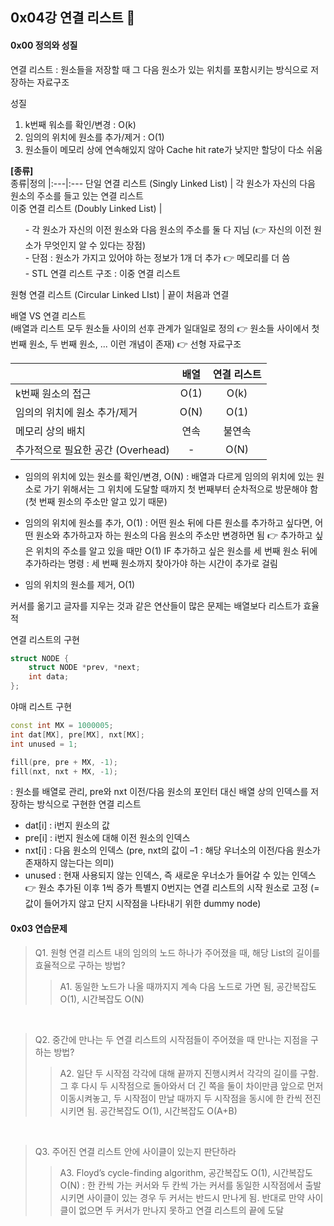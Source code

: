 
## 0x04강 연결 리스트 👾
#### 0x00 정의와 성질
연결 리스트 : 원소들을 저장할 때 그 다음 원소가 있는 위치를 포함시키는 방식으로 저장하는 자료구조

성질
1. k번째 워소를 확인/변경 :  O(k)
2. 임의의 위치에 원소를 추가/제거 : O(1)
3. 원소들이 메모리 상에 연속해있지 않아 Cache hit rate가 낮지만 할당이 다소 쉬움

**[종류]**  
종류|정의
|:---|:---
단일 연결 리스트 (Singly Linked List) | 각 원소가 자신의 다음 원소의 주소를 들고 있는 연결 리스트  
이중 연결 리스트 (Doubly Linked List) | <ul> - 각 원소가 자신의 이전 원소와 다음 원소의 주소를 둘 다 지님 (👉 자신의 이전 원소가 무엇인지 알 수 있다는 장점)<br> - 단점 : 원소가 가지고 있어야 하는 정보가 1개 더 추가 👉 메모리를 더 씀 <br> - STL 연결 리스트 구조 : 이중 연결 리스트  </ul>
원형 연결 리스트 (Circular Linked LIst) | 끝이 처음과 연결

배열 VS 연결 리스트 <br> (배열과 리스트 모두 원소들 사이의 선후 관계가 일대일로 정의 👉 원소들 사이에서 첫 번째 원소, 두 번째 원소, ... 이런 개념이 존재) 👉 선형 자료구조


 　  | 배열 | 연결 리스트
| :------------ | :-----------: | :-------------------: |
k번째 원소의 접근 | O(1) | O(k)
임의의 위치에 원소 추가/제거 | O(N) | O(1)
메모리 상의 배치 | 연속 | 불연속
추가적으로 필요한 공간 (Overhead)| - | O(N)

 - 임의의 위치에 있는 원소를 확인/변경, O(N)
: 배열과 다르게 임의의 위치에 있는 원소로 가기 위해서는 그 위치에 도달할 때까지 첫 번째부터 순차적으로 방문해야 함(첫 번째 원소의 주소만 알고 있기 때문)

 - 임의의 위치에 원소를 추가, O(1)
: 어떤 원소 뒤에 다른 원소를 추가하고 싶다면, 어떤 원소와 추가하고자 하는 원소의 다음 원소의 주소만 변경하면 됨 👉 추가하고 싶은 위치의 주소를 알고 있을 때만 O(1)
IF 추가하고 싶은 원소를 세 번째 원소 뒤에 추가하라는 명령 : 세 번째 원소까지 찾아가야 하는 시간이 추가로 걸림

 - 임의 위치의 원소를 제거, O(1)

커서를 옮기고 글자를 지우는 것과 같은 연산들이 많은 문제는 배열보다 리스트가 효율적

연결 리스트의 구현

``` C++
struct NODE {
	struct NODE *prev, *next;
	int data;
};
```

야매 리스트 구현

``` C++
const int MX = 1000005;
int dat[MX], pre[MX], nxt[MX];
int unused = 1;

fill(pre, pre + MX, -1);
fill(nxt, nxt + MX, -1);
```

: 원소를 배열로 관리, pre와 nxt 이전/다음 원소의 포인터 대신 배열 상의 인덱스를 저장하는 방식으로 구현한 연결 리스트 <br>
- dat[i] : i번지 원소의 값
- pre[i] : i번지 원소에 대해 이전 원소의 인덱스
- nxt[i] : 다음 원소의 인덱스 (pre, nxt의 값이 –1 : 해당 우너소의 이전/다음 원소가 존재하지 않는다는 의미)
- unused : 현재 사용되지 않는 인덱스, 즉 새로운 우너소가 들어갈 수 있는 인덱스 👉 원소 추가된 이후 1씩 증가
특별지 0번지는 연결 리스트의 시작 원소로 고정 (= 값이 들어가지 않고 단지 시작점을 나타내기 위한 dummy node)


#### 0x03 연습문제
>Q1. 원형 연결 리스트 내의 임의의 노드 하나가 주어졌을 때, 해당 List의 길이를 효율적으로 구하는 방법?
>>A1. 동일한 노드가 나올 때까지지 계속 다음 노드로 가면 됨, 공간복잡도 O(1), 시간복잡도 O(N)
<br>

>Q2. 중간에 만나는 두 연결 리스트의 시작점들이 주어졌을 때 만나는 지점을 구하는 방법?
>>A2. 일단 두 시작점 각각에 대해 끝까지 진행시켜서 각각의 길이를 구함.
그 후 다시 두 시작점으로 돌아와서 더 긴 쪽을 둘이 차이만큼 앞으로 먼저 이동시켜놓고, 두 시작점이 만날 때까지 두 시작점을 동시에 한 칸씩 전진시키면 됨. 공간복잡도 O(1), 시간복잡도 O(A+B)
<br>

>Q3. 주어진 연결 리스트 안에 사이클이 있는지 판단하라
>>A3. Floyd’s cycle-finding algorithm, 공간복잡도 O(1), 시간복잡도 O(N)
: 한 칸씩 가는 커서와 두 칸씩 가는 커서를 동일한 시작점에서 출발시키면 사이클이 있는 경우 두 커서는 반드시 만나게 됨. 반대로 만약 사이클이 없으면 두 커서가 만나지 못하고 연결 리스트의 끝에 도달
